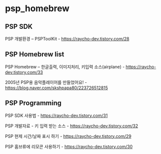 # psp_homebrew

## PSP SDK

PSP 개발환경 – PSPToolKit - https://raycho-dev.tistory.com/28

## PSP Homebrew list

PSP Homebrew – 한글출력, 이미지처리, 키입력 소스(airplane) - https://raycho-dev.tistory.com/33

2005년 PSP용 음악플레이어를 만들었어요! - https://blog.naver.com/skshpapa80/223726512815

## PSP Programming

PSP SDK 사용법  - https://raycho-dev.tistory.com/31

PSP 개발자료 - 키 입력 받는 소스 - https://raycho-dev.tistory.com/32

PSP 현제 시간/날짜 표시 하기 - https://raycho-dev.tistory.com/29

PSP 홈브류에 리모콘 사용하기 - https://raycho-dev.tistory.com/30
